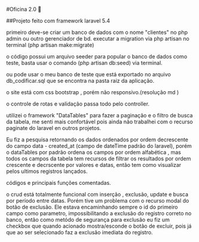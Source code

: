 #Oficina 2.0 :blue_car:

##Projeto  feito com framework laravel 5.4

primeiro deve-se criar um banco de dados com o nome "clientes" no php admin ou outro gerenciador de bd.
executar a migration via php artisan no terminal  (php artisan make:migrate)

o código possui um arquivo  seeder para popular o banco de dados como teste, basta usar  o comando (php artisan db:seed) via terminal.

ou pode usar o meu banco de teste que está exportado no arquivo db_codificar.sql que se encontra na pasta raiz da aplicação.

o site está com css bootstrap , porém não responsivo.(resolução md )

o controle de rotas e validação passa todo pelo controller.

utilizei o framework "DataTables" para fazer a paginação e o filtro de busca da tabela, me senti mais confortável pois ainda não trabalhei com o recurso paginate do laravel en outros projetos.

 Eu fiz a pesquisa retornando os dados ordenados por ordem decrescente do campo data - created_at (campo de dateTime padrão do laravel),
porém o dataTables por padrão ordena os campos por ordem alfabética , mas todos os campos da tabela tem recursos de filtrar os resultados por ordem crescente e decrscente por valores e datas, então tem como visualizar pelos ultimos registros lançados.

códigos e principais funções comentadas.

o crud está totalmente funcional com inserção , exclusão, update e busca por período entre datas.
Porém tive um problema com o recurso modal do botão de exclusão.
Ele estava encaminhando sempre  o id do primeiro campo como parametro, impossibilitando a exclusão do registro correto no banco, então como metódo de segurança para exclusão eu fiz um checkbox que quando acionado mostra/esconde o botão de excluir, pois já que ao ser selecionado faz a exclusão imediata do registro.





